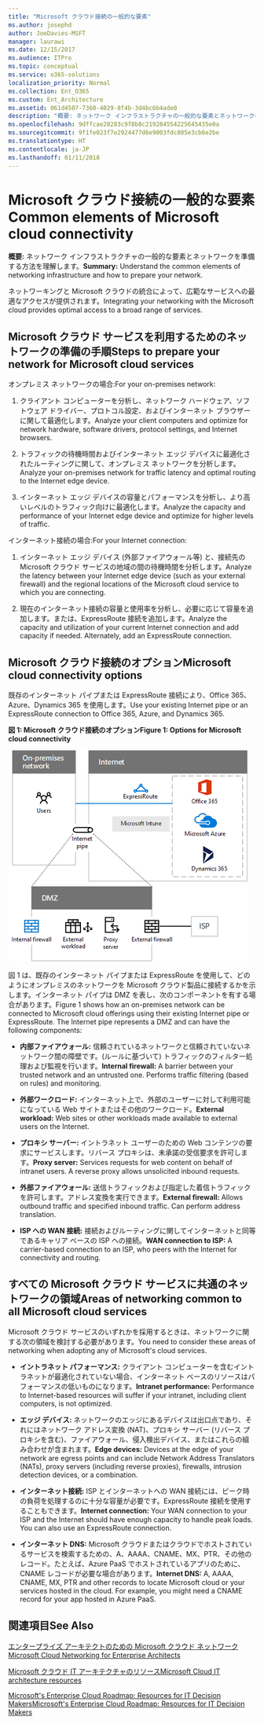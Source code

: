 ```yaml
---
title: "Microsoft クラウド接続の一般的な要素"
ms.author: josephd
author: JoeDavies-MSFT
manager: laurawi
ms.date: 12/15/2017
ms.audience: ITPro
ms.topic: conceptual
ms.service: o365-solutions
localization_priority: Normal
ms.collection: Ent_O365
ms.custom: Ent_Architecture
ms.assetid: 061d4507-7360-4029-8f4b-3d4bc6b4ade0
description: "概要: ネットワーク インフラストラクチャの一般的な要素とネットワークを準備する方法を理解します。"
ms.openlocfilehash: 9dffcae28283c9f8b8c219284554225645435e0a
ms.sourcegitcommit: 9f1fe023f7e2924477d6e9003fdc805e3cb6e2be
ms.translationtype: HT
ms.contentlocale: ja-JP
ms.lasthandoff: 01/11/2018
---
```

# <a name="common-elements-of-microsoft-cloud-connectivity"></a><span data-ttu-id="5c14e-103">Microsoft クラウド接続の一般的な要素</span><span class="sxs-lookup"><span data-stu-id="5c14e-103">Common elements of Microsoft cloud connectivity</span></span>

 <span data-ttu-id="5c14e-104">**概要:** ネットワーク インフラストラクチャの一般的な要素とネットワークを準備する方法を理解します。</span><span class="sxs-lookup"><span data-stu-id="5c14e-104">**Summary:** Understand the common elements of networking infrastructure and how to prepare your network.</span></span>
  
<span data-ttu-id="5c14e-105">ネットワーキングと Microsoft クラウドの統合によって、広範なサービスへの最適なアクセスが提供されます。</span><span class="sxs-lookup"><span data-stu-id="5c14e-105">Integrating your networking with the Microsoft cloud provides optimal access to a broad range of services.</span></span>
  
## <a name="steps-to-prepare-your-network-for-microsoft-cloud-services"></a><span data-ttu-id="5c14e-106">Microsoft クラウド サービスを利用するためのネットワークの準備の手順</span><span class="sxs-lookup"><span data-stu-id="5c14e-106">Steps to prepare your network for Microsoft cloud services</span></span>
<span data-ttu-id="5c14e-107"><a name="steps"> </a></span><span class="sxs-lookup"><span data-stu-id="5c14e-107"><a name="steps"> </a></span></span>

<span data-ttu-id="5c14e-108">オンプレミス ネットワークの場合:</span><span class="sxs-lookup"><span data-stu-id="5c14e-108">For your on-premises network:</span></span>
  
1. <span data-ttu-id="5c14e-109">クライアント コンピューターを分析し、ネットワーク ハードウェア、ソフトウェア ドライバー、プロトコル設定、およびインターネット ブラウザーに関して最適化します。</span><span class="sxs-lookup"><span data-stu-id="5c14e-109">Analyze your client computers and optimize for network hardware, software drivers, protocol settings, and Internet browsers.</span></span>
    
2. <span data-ttu-id="5c14e-110">トラフィックの待機時間およびインターネット エッジ デバイスに最適化されたルーティングに関して、オンプレミス ネットワークを分析します。</span><span class="sxs-lookup"><span data-stu-id="5c14e-110">Analyze your on-premises network for traffic latency and optimal routing to the Internet edge device.</span></span>
    
3. <span data-ttu-id="5c14e-111">インターネット エッジ デバイスの容量とパフォーマンスを分析し、より高いレベルのトラフィック向けに最適化します。</span><span class="sxs-lookup"><span data-stu-id="5c14e-111">Analyze the capacity and performance of your Internet edge device and optimize for higher levels of traffic.</span></span>
    
<span data-ttu-id="5c14e-112">インターネット接続の場合:</span><span class="sxs-lookup"><span data-stu-id="5c14e-112">For your Internet connection:</span></span>
  
1. <span data-ttu-id="5c14e-113">インターネット エッジ デバイス (外部ファイアウォール等) と、接続先の Microsoft クラウド サービスの地域の間の待機時間を分析します。</span><span class="sxs-lookup"><span data-stu-id="5c14e-113">Analyze the latency between your Internet edge device (such as your external firewall) and the regional locations of the Microsoft cloud service to which you are connecting.</span></span>
    
2. <span data-ttu-id="5c14e-p101">現在のインターネット接続の容量と使用率を分析し、必要に応じて容量を追加します。または、ExpressRoute 接続を追加します。</span><span class="sxs-lookup"><span data-stu-id="5c14e-p101">Analyze the capacity and utilization of your current Internet connection and add capacity if needed. Alternately, add an ExpressRoute connection.</span></span>
    
## <a name="microsoft-cloud-connectivity-options"></a><span data-ttu-id="5c14e-116">Microsoft クラウド接続のオプション</span><span class="sxs-lookup"><span data-stu-id="5c14e-116">Microsoft cloud connectivity options</span></span>
<span data-ttu-id="5c14e-117"><a name="steps"> </a></span><span class="sxs-lookup"><span data-stu-id="5c14e-117"><a name="steps"> </a></span></span>

<span data-ttu-id="5c14e-118">既存のインターネット パイプまたは ExpressRoute 接続により、Office 365、Azure、Dynamics 365 を使用します。</span><span class="sxs-lookup"><span data-stu-id="5c14e-118">Use your existing Internet pipe or an ExpressRoute connection to Office 365, Azure, and Dynamics 365.</span></span>
  
<span data-ttu-id="5c14e-119">**図 1: Microsoft クラウド接続のオプション**</span><span class="sxs-lookup"><span data-stu-id="5c14e-119">**Figure 1: Options for Microsoft cloud connectivity**</span></span>

![図 1:Microsoft クラウド接続のオプション](images/Network_Poster/CommonElements.png)

  
<span data-ttu-id="5c14e-p102">図 1 は、既存のインターネット パイプまたは ExpressRoute を使用して、どのようにオンプレミスのネットワークを Microsoft クラウド製品に接続するかを示します。インターネット パイプは DMZ を表し、次のコンポーネントを有する場合があります。</span><span class="sxs-lookup"><span data-stu-id="5c14e-p102">Figure 1 shows how an on-premises network can be connected to Microsoft cloud offerings using their existing Internet pipe or ExpressRoute. The Internet pipe represents a DMZ and can have the following components:</span></span>
  
- <span data-ttu-id="5c14e-p103">**内部ファイアウォール:** 信頼されているネットワークと信頼されていないネットワーク間の障壁です。(ルールに基づいて) トラフィックのフィルター処理および監視を行います。</span><span class="sxs-lookup"><span data-stu-id="5c14e-p103">**Internal firewall:** A barrier between your trusted network and an untrusted one. Performs traffic filtering (based on rules) and monitoring.</span></span>
    
- <span data-ttu-id="5c14e-125">**外部ワークロード:** インターネット上で、外部のユーザーに対して利用可能になっている Web サイトまたはその他のワークロード。</span><span class="sxs-lookup"><span data-stu-id="5c14e-125">**External workload:** Web sites or other workloads made available to external users on the Internet.</span></span>
    
- <span data-ttu-id="5c14e-p104">**プロキシ サーバー:** イントラネット ユーザーのための Web コンテンツの要求にサービスします。リバース プロキシは、未承諾の受信要求を許可します。</span><span class="sxs-lookup"><span data-stu-id="5c14e-p104">**Proxy server:** Services requests for web content on behalf of intranet users. A reverse proxy allows unsolicited inbound requests.</span></span>
    
- <span data-ttu-id="5c14e-p105">**外部ファイアウォール:** 送信トラフィックおよび指定した着信トラフィックを許可します。アドレス変換を実行できます。</span><span class="sxs-lookup"><span data-stu-id="5c14e-p105">**External firewall:** Allows outbound traffic and specified inbound traffic. Can perform address translation.</span></span>
    
- <span data-ttu-id="5c14e-130">**ISP への WAN 接続:** 接続およびルーティングに関してインターネットと同等であるキャリア ベースの ISP への接続。</span><span class="sxs-lookup"><span data-stu-id="5c14e-130">**WAN connection to ISP:** A carrier-based connection to an ISP, who peers with the Internet for connectivity and routing.</span></span>
    
## <a name="areas-of-networking-common-to-all-microsoft-cloud-services"></a><span data-ttu-id="5c14e-131">すべての Microsoft クラウド サービスに共通のネットワークの領域</span><span class="sxs-lookup"><span data-stu-id="5c14e-131">Areas of networking common to all Microsoft cloud services</span></span>
<span data-ttu-id="5c14e-132"><a name="steps"> </a></span><span class="sxs-lookup"><span data-stu-id="5c14e-132"><a name="steps"> </a></span></span>

<span data-ttu-id="5c14e-133">Microsoft クラウド サービスのいずれかを採用するときは、ネットワークに関する次の領域を検討する必要があります。</span><span class="sxs-lookup"><span data-stu-id="5c14e-133">You need to consider these areas of networking when adopting any of Microsoft's cloud services.</span></span>
  
- <span data-ttu-id="5c14e-134">**イントラネット パフォーマンス:** クライアント コンピューターを含むイントラネットが最適化されていない場合、インターネット ベースのリソースはパフォーマンスの低いものになります。</span><span class="sxs-lookup"><span data-stu-id="5c14e-134">**Intranet performance:** Performance to Internet-based resources will suffer if your intranet, including client computers, is not optimized.</span></span>
    
- <span data-ttu-id="5c14e-135">**エッジ デバイス:** ネットワークのエッジにあるデバイスは出口点であり、それにはネットワーク アドレス変換 (NAT)、プロキシ サーバー (リバース プロキシを含む)、ファイアウォール、侵入検出デバイス、またはこれらの組み合わせが含まれます。</span><span class="sxs-lookup"><span data-stu-id="5c14e-135">**Edge devices:** Devices at the edge of your network are egress points and can include Network Address Translators (NATs), proxy servers (including reverse proxies), firewalls, intrusion detection devices, or a combination.</span></span>
    
- <span data-ttu-id="5c14e-p106">**インターネット接続:** ISP とインターネットへの WAN 接続には、ピーク時の負荷を処理するのに十分な容量が必要です。ExpressRoute 接続を使用することもできます。</span><span class="sxs-lookup"><span data-stu-id="5c14e-p106">**Internet connection:** Your WAN connection to your ISP and the Internet should have enough capacity to handle peak loads. You can also use an ExpressRoute connection.</span></span>
    
- <span data-ttu-id="5c14e-p107">**インターネット DNS:** Microsoft クラウドまたはクラウドでホストされているサービスを検索するための、A、AAAA、CNAME、MX、PTR、その他のレコード。たとえば、Azure PaaS でホストされているアプリのために、CNAME レコードが必要な場合があります。</span><span class="sxs-lookup"><span data-stu-id="5c14e-p107">**Internet DNS:** A, AAAA, CNAME, MX, PTR and other records to locate Microsoft cloud or your services hosted in the cloud. For example, you might need a CNAME record for your app hosted in Azure PaaS.</span></span>
    
## <a name="see-also"></a><span data-ttu-id="5c14e-140">関連項目</span><span class="sxs-lookup"><span data-stu-id="5c14e-140">See Also</span></span>

<span data-ttu-id="5c14e-141"><a name="steps"> </a></span><span class="sxs-lookup"><span data-stu-id="5c14e-141"><a name="steps"> </a></span></span>

[<span data-ttu-id="5c14e-142">エンタープライズ アーキテクトのための Microsoft クラウド ネットワーク</span><span class="sxs-lookup"><span data-stu-id="5c14e-142">Microsoft Cloud Networking for Enterprise Architects</span></span>](microsoft-cloud-networking-for-enterprise-architects.md)
  
[<span data-ttu-id="5c14e-143">Microsoft クラウド IT アーキテクチャのリソース</span><span class="sxs-lookup"><span data-stu-id="5c14e-143">Microsoft Cloud IT architecture resources</span></span>](microsoft-cloud-it-architecture-resources.md)

<span data-ttu-id="5c14e-144">[Microsoft's Enterprise Cloud Roadmap: Resources for IT Decision Makers]((https://sway.com/FJ2xsyWtkJc2taRD))</span><span class="sxs-lookup"><span data-stu-id="5c14e-144">[Microsoft's Enterprise Cloud Roadmap: Resources for IT Decision Makers]((https://sway.com/FJ2xsyWtkJc2taRD))</span></span>


